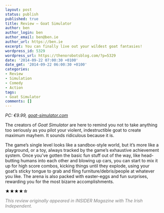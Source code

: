 ```yaml
---
layout: post
status: publish
published: true
title: Review – Goat Simulator
author: ben
author_login: ben
author_email: ben@ben.ie
author_url: https://ben.ie
excerpt: You can finally live out your wildest goat fantasies!
wordpress_id: 5329
wordpress_url: https://thenorobotsblog.com/?p=5329
date: '2014-09-22 07:00:30 +0100'
date_gmt: '2014-09-22 06:00:30 +0100'
categories:
- Review
- Simulation
- Comedy
- Action
tags:
- Goat Simulator
comments: []
---
```

<address>PC: €9.99, <a href="https://goat-simulator.com" target="_blank">goat-simulator.com</a></address>
<p>The creators of <i>Goat Simulator</i> are here to remind you not to take anything too seriously as you pilot your violent, indestructible goat to create maximum mayhem. It sounds ridiculous because it is.</p>
<p>The game’s single level looks like a sandbox-style world, but it’s more like a playground, or a toy, always tracked by the game’s exhaustive achievement system. Once you’ve gotten the basic fun stuff out of the way, like head-butting humans into each other and blowing up cars, you can start to mix it up for high score combos, kicking things until they explode, using your goat’s sticky tongue to grab and fling furniture/debris/people at whatever you like. The arena is also packed with easter-eggs and fun surprises, rewarding you for the most bizarre accomplishments.</p>
<p style="color: #414244;"><span style="color: #000000;">★★★★</span><span style="color: #000000;">☆</span></p>
<p style="color: #414244;"><span style="color: #808080;"><em>This review originally appeared in INSIDER Magazine with The Irish Independent.</em></span></p>
